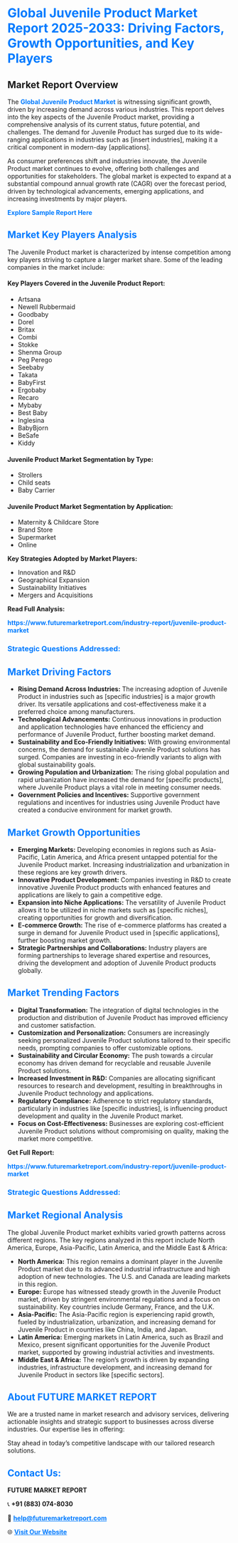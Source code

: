 <h1 style="color: #007BFF;">Global Juvenile Product Market Report 2025-2033: Driving Factors, Growth Opportunities, and Key Players</h1>

<section id="overview">
<h2>Market Report Overview</h2>
<p>The <a href="https://www.futuremarketreport.com/industry-report/juvenile-product-market" style="color: #007BFF; text-decoration: none;"><strong>Global Juvenile Product Market</strong></a> is witnessing significant growth, driven by increasing demand across various industries. This report delves into the key aspects of the Juvenile Product market, providing a comprehensive analysis of its current status, future potential, and challenges. The demand for Juvenile Product has surged due to its wide-ranging applications in industries such as [insert industries], making it a critical component in modern-day [applications].</p>
<p>As consumer preferences shift and industries innovate, the Juvenile Product market continues to evolve, offering both challenges and opportunities for stakeholders. The global market is expected to expand at a substantial compound annual growth rate (CAGR) over the forecast period, driven by technological advancements, emerging applications, and increasing investments by major players.</p>
</section>

<section id="overview">
<p><a href="https://www.futuremarketreport.com/request-sample/reportId=85916" style="color: #007BFF; text-decoration: none;"><strong>Explore Sample Report Here</strong></a></p>
</section>

<section id="key-players">
<h2 style="color: #007BFF;">Market Key Players Analysis</h2>
<p>The Juvenile Product market is characterized by intense competition among key players striving to capture a larger market share. Some of the leading companies in the market include:</p>
<h4>Key Players Covered in the Juvenile Product Report:</h4>
<ul><li>Artsana</li><li>Newell Rubbermaid</li><li>Goodbaby</li><li>Dorel</li><li>Britax</li><li>Combi</li><li>Stokke</li><li>Shenma Group</li><li>Peg Perego</li><li>Seebaby</li><li>Takata</li><li>BabyFirst</li><li>Ergobaby</li><li>Recaro</li><li>Mybaby</li><li>Best Baby</li><li>Inglesina</li><li>BabyBjorn</li><li>BeSafe</li><li>Kiddy</li></ul>
<h4>Juvenile Product Market Segmentation by Type:</h4>
<ul><li>Strollers</li><li>Child seats</li><li>Baby Carrier</li></ul>

<h4>Juvenile Product Market Segmentation by Application:</h4>
<ul><li>Maternity &amp; Childcare Store</li><li>Brand Store</li><li>Supermarket</li><li>Online</li></ul>
<p><strong>Key Strategies Adopted by Market Players:</strong></p>
<ul>
<li>Innovation and R&D</li>
<li>Geographical Expansion</li>
<li>Sustainability Initiatives</li>
<li>Mergers and Acquisitions</li>
</ul>
</section>

<section>
<p><strong>Read Full Analysis: </strong></p><a href="https://www.futuremarketreport.com/industry-report/juvenile-product-market" style="color: #007BFF; text-decoration: none;"><strong>https://www.futuremarketreport.com/industry-report/juvenile-product-market</strong></a>
<h3 style="color: #007BFF;">Strategic Questions Addressed:</h3>
</section>

<section id="driving-factors">
<h2 style="color: #007BFF;">Market Driving Factors</h2>
<ul>
<li><strong>Rising Demand Across Industries:</strong> The increasing adoption of Juvenile Product in industries such as [specific industries] is a major growth driver. Its versatile applications and cost-effectiveness make it a preferred choice among manufacturers.</li>
<li><strong>Technological Advancements:</strong> Continuous innovations in production and application technologies have enhanced the efficiency and performance of Juvenile Product, further boosting market demand.</li>
<li><strong>Sustainability and Eco-Friendly Initiatives:</strong> With growing environmental concerns, the demand for sustainable Juvenile Product solutions has surged. Companies are investing in eco-friendly variants to align with global sustainability goals.</li>
<li><strong>Growing Population and Urbanization:</strong> The rising global population and rapid urbanization have increased the demand for [specific products], where Juvenile Product plays a vital role in meeting consumer needs.</li>
<li><strong>Government Policies and Incentives:</strong> Supportive government regulations and incentives for industries using Juvenile Product have created a conducive environment for market growth.</li>
</ul>
</section>

<section id="growth-opportunities">
<h2 style="color: #007BFF;">Market Growth Opportunities</h2>
<ul>
<li><strong>Emerging Markets:</strong> Developing economies in regions such as Asia-Pacific, Latin America, and Africa present untapped potential for the Juvenile Product market. Increasing industrialization and urbanization in these regions are key growth drivers.</li>
<li><strong>Innovative Product Development:</strong> Companies investing in R&D to create innovative Juvenile Product products with enhanced features and applications are likely to gain a competitive edge.</li>
<li><strong>Expansion into Niche Applications:</strong> The versatility of Juvenile Product allows it to be utilized in niche markets such as [specific niches], creating opportunities for growth and diversification.</li>
<li><strong>E-commerce Growth:</strong> The rise of e-commerce platforms has created a surge in demand for Juvenile Product used in [specific applications], further boosting market growth.</li>
<li><strong>Strategic Partnerships and Collaborations:</strong> Industry players are forming partnerships to leverage shared expertise and resources, driving the development and adoption of Juvenile Product products globally.</li>
</ul>
</section>

<section id="trending-factors">
<h2 style="color: #007BFF;">Market Trending Factors</h2>
<ul>
<li><strong>Digital Transformation:</strong> The integration of digital technologies in the production and distribution of Juvenile Product has improved efficiency and customer satisfaction.</li>
<li><strong>Customization and Personalization:</strong> Consumers are increasingly seeking personalized Juvenile Product solutions tailored to their specific needs, prompting companies to offer customizable options.</li>
<li><strong>Sustainability and Circular Economy:</strong> The push towards a circular economy has driven demand for recyclable and reusable Juvenile Product solutions.</li>
<li><strong>Increased Investment in R&D:</strong> Companies are allocating significant resources to research and development, resulting in breakthroughs in Juvenile Product technology and applications.</li>
<li><strong>Regulatory Compliance:</strong> Adherence to strict regulatory standards, particularly in industries like [specific industries], is influencing product development and quality in the Juvenile Product market.</li>
<li><strong>Focus on Cost-Effectiveness:</strong> Businesses are exploring cost-efficient Juvenile Product solutions without compromising on quality, making the market more competitive.</li>
</ul>
</section>

<section>
<p><strong>Get Full Report: </strong></p><a href="https://www.futuremarketreport.com/industry-report/juvenile-product-market" style="color: #007BFF; text-decoration: none;"><strong>https://www.futuremarketreport.com/industry-report/juvenile-product-market</strong></a>
<h3 style="color: #007BFF;">Strategic Questions Addressed:</h3>
</section>


<section id="regional-analysis">
<h2 style="color: #007BFF;">Market Regional Analysis</h2>
<p>The global Juvenile Product market exhibits varied growth patterns across different regions. The key regions analyzed in this report include North America, Europe, Asia-Pacific, Latin America, and the Middle East & Africa:</p>
<ul>
<li><strong>North America:</strong> This region remains a dominant player in the Juvenile Product market due to its advanced industrial infrastructure and high adoption of new technologies. The U.S. and Canada are leading markets in this region.</li>
<li><strong>Europe:</strong> Europe has witnessed steady growth in the Juvenile Product market, driven by stringent environmental regulations and a focus on sustainability. Key countries include Germany, France, and the U.K.</li>
<li><strong>Asia-Pacific:</strong> The Asia-Pacific region is experiencing rapid growth, fueled by industrialization, urbanization, and increasing demand for Juvenile Product in countries like China, India, and Japan.</li>
<li><strong>Latin America:</strong> Emerging markets in Latin America, such as Brazil and Mexico, present significant opportunities for the Juvenile Product market, supported by growing industrial activities and investments.</li>
<li><strong>Middle East & Africa:</strong> The region’s growth is driven by expanding industries, infrastructure development, and increasing demand for Juvenile Product in sectors like [specific sectors].</li>
</ul>
</section>

<footer>
<h2 style="color: #007BFF;">About FUTURE MARKET REPORT</h2>
<p>We are a trusted name in market research and advisory services, delivering actionable insights and strategic support to businesses across diverse industries. Our expertise lies in offering:</p>

<p>Stay ahead in today’s competitive landscape with our tailored research solutions.</p>

<h2 style="color: #007BFF;">Contact Us:</h2>
<p><strong>FUTURE MARKET REPORT</strong></p>
<p>📞 <strong>+91 (883) 074-8030</strong></p>
<p>📧 <strong><a href="mailto:help@futuremarketreport.com" style="color: #007BFF;">help@futuremarketreport.com</a></strong></p>
<p>🌐 <strong><a href="https://www.futuremarketreport.com/" style="color: #007BFF;">Visit Our Website</a></strong></p>
</footer>